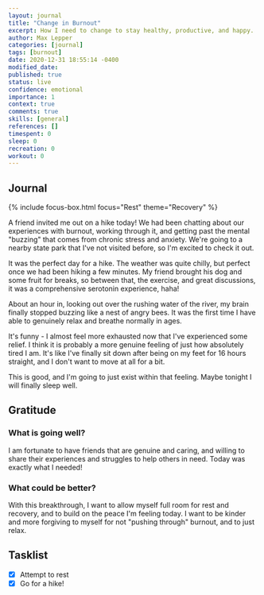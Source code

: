 ```yaml
---
layout: journal
title: "Change in Burnout"
excerpt: How I need to change to stay healthy, productive, and happy.
author: Max Lepper
categories: [journal]
tags: [burnout]
date: 2020-12-31 18:55:14 -0400
modified_date:
published: true
status: live
confidence: emotional
importance: 1
context: true
comments: true
skills: [general]
references: []
timespent: 0
sleep: 0
recreation: 0
workout: 0
---
```


## Journal

{% include focus-box.html focus="Rest" theme="Recovery" %}

A friend invited me out on a hike today! We had been chatting about our experiences with burnout, working through it, and getting past the mental "buzzing" that comes from chronic stress and anxiety. We're going to a nearby state park that I've not visited before, so I'm excited to check it out.

It was the perfect day for a hike. The weather was quite chilly, but perfect once we had been hiking a few minutes. My friend brought his dog and some fruit for breaks, so between that, the exercise, and great discussions, it was a comprehensive serotonin experience, haha!

About an hour in, looking out over the rushing water of the river, my brain finally stopped buzzing like a nest of angry bees. It was the first time I have able to genuinely relax and breathe normally in ages.

It's funny - I almost feel more exhausted now that I've experienced some relief. I think it is probably a more genuine feeling of just how absolutely tired I am. It's like I've finally sit down after being on my feet for 16 hours straight, and I don't want to move at all for a bit.

This is good, and I'm going to just exist within that feeling. Maybe tonight I will finally sleep well.

## Gratitude

### What is going well?

I am fortunate to have friends that are genuine and caring, and willing to share their experiences and struggles to help others in need. Today was exactly what I needed!

### What could be better?

With this breakthrough, I want to allow myself full room for rest and recovery, and to build on the peace I'm feeling today. I want to be kinder and more forgiving to myself for not "pushing through" burnout, and to just relax.

## Tasklist

- [x] Attempt to rest
- [x] Go for a hike!

